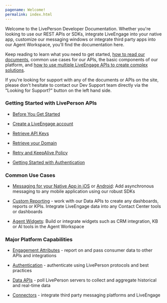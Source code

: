 ```yaml
---
pagename: Welcome!
permalink: index.html
---
```


Welcome to the LivePerson Developer Documentation. Whether you're looking to use our REST APIs or SDKs, integrate LiveEngage into your native app, customize our messaging windows or integrate third party apps into our Agent Workspace, you’ll find the documentation here.

Keep reading to learn what you need to get started, [how to read our documents](getting-started-with-liveengage-apis-how-to-read-our-documents.html), common use cases for our APIs, the basic components of our platform, and [how to use multiple LiveEngage APIs to create complex solutions](major-flows.html).

If you're looking for support with any of the documents or APIs on the site, please don't hesitate to contact our Dev Support team directly via the "Looking for Support?" button on the left hand side.

### Getting Started with LivePerson APIs

* [Before You Get Started](before-you-get-started-considerations-and-requirements.html)

* [Create a LiveEngage account](http://register.liveperson.com/developer/signup)

* [Retrieve API Keys](retrieve-api-keys-create-a-new-api-key.html)

* [Retrieve your Domain](retrieve-api-domains-using-the-domain-api.html)

* [Retry and KeepAlive Policy](retry-and-keepalive-best-practices-overview.html)

* [Getting Started with Authentication](major-platform-components-getting-started-with-authentication.html)

### Common Use Cases

* [Messaging for your Native App in iOS](mobile-app-messaging-sdk-for-ios-overview.html) or [Android](/mobile-app-messaging-sdk-for-android-overview.html): Add asynchronous messaging to any mobile application using our robust SDKs

* [Custom Reporting](major-platform-components-getting-started-with-data-apis.html) - work with our Data APIs to create any dashboards, reports or KPIs.  Integrate LiveEngage data into any Contact Center tools or dashboards

* [Agent Widgets](agent-workspace-widget-sdk-overview.html): Build or integrate widgets such as CRM integration, KB or AI tools in the Agent Workspace

### Major Platform Capabilities

* [Engagement Attributes](major-platform-components-getting-started-with-engagement-attributes.html) - report on and pass consumer data to other APIs and integrations

* [Authentication](authentication-introduction.html) - authenticate using LivePerson protocols and best practices

* [Data APIs](major-platform-components-getting-started-with-data-apis.html) - poll LivePerson servers to collect and aggregate historical and real-time data

* [Connectors](connector-api-connector-api-overview.html) - integrate third party messaging platforms and LiveEngage
